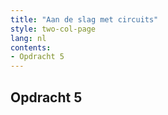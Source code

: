 ```yaml
---
title: "Aan de slag met circuits"
style: two-col-page
lang: nl
contents:
- Opdracht 5
---
```


## Opdracht 5
